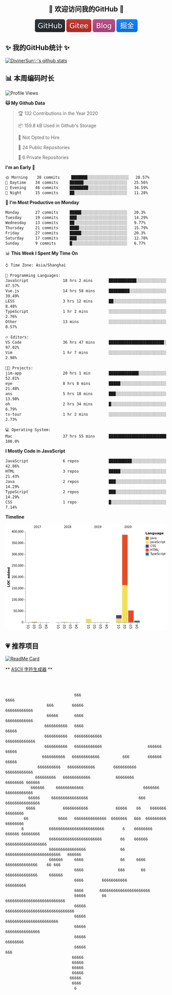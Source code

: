 <h2 align="center">👋 欢迎访问我的GitHub 👋</h2>
<p align="center">
  <a href="https://github.com/DivinerSun"><img src="/img/github.svg" alt="github"></a>
  <a href="https://gitee.com/DivinerSun"><img src="/img/gitee.svg" alt="gitee"></a>
  <a href="https://www.diviner.site/"><img src="/img/blog.svg" alt="blog"></a>
  <a href="https://juejin.cn/user/2963939080804093"><img src="/img/juejin.svg" alt="blog"></a>
</p>

<h2>✨ 我的GitHub统计 ✨</h2>

[![DivinerSun✨'s github stats](https://github-readme-stats.vercel.app/api?username=DivinerSun&show_icons=true&theme=cobalt)](https://github.com/anuraghazra/github-readme-stats)

## 📊 本周编码时长

<!--START_SECTION:waka-->

![Profile Views](http://img.shields.io/badge/Profile%20Views-0-blue)

**🐱 My Github Data**

> 🏆 132 Contributions in the Year 2020
>
> 📦 159.8 kB Used in Github's Storage
>
> 🚫 Not Opted to Hire
>
> 📜 24 Public Repositories
>
> 🔑 6 Private Repositories

**I'm an Early 🐤**

```text
🌞 Morning    38 commits     ███████░░░░░░░░░░░░░░░░░░   28.57%
🌆 Daytime    34 commits     ██████░░░░░░░░░░░░░░░░░░░   25.56%
🌃 Evening    46 commits     ████████░░░░░░░░░░░░░░░░░   34.59%
🌙 Night      15 commits     ██░░░░░░░░░░░░░░░░░░░░░░░   11.28%

```

📅 **I'm Most Productive on Monday**

```text
Monday       27 commits     █████░░░░░░░░░░░░░░░░░░░░   20.3%
Tuesday      19 commits     ███░░░░░░░░░░░░░░░░░░░░░░   14.29%
Wednesday    13 commits     ██░░░░░░░░░░░░░░░░░░░░░░░   9.77%
Thursday     21 commits     ████░░░░░░░░░░░░░░░░░░░░░   15.79%
Friday       27 commits     █████░░░░░░░░░░░░░░░░░░░░   20.3%
Saturday     17 commits     ███░░░░░░░░░░░░░░░░░░░░░░   12.78%
Sunday       9 commits      █░░░░░░░░░░░░░░░░░░░░░░░░   6.77%

```

📊 **This Week I Spent My Time On**

```text
⌚︎ Time Zone: Asia/Shanghai

💬 Programming Languages:
JavaScript               18 hrs 2 mins       ████████████░░░░░░░░░░░░░   47.57%
Vue.js                   14 hrs 58 mins      █████████░░░░░░░░░░░░░░░░   39.49%
LESS                     3 hrs 12 mins       ██░░░░░░░░░░░░░░░░░░░░░░░   8.48%
TypeScript               1 hr 2 mins         ░░░░░░░░░░░░░░░░░░░░░░░░░   2.76%
Other                    13 mins             ░░░░░░░░░░░░░░░░░░░░░░░░░   0.57%

🔥 Editors:
VS Code                  36 hrs 47 mins      ████████████████████████░   97.02%
Vim                      1 hr 7 mins         ░░░░░░░░░░░░░░░░░░░░░░░░░   2.98%

🐱‍💻 Projects:
jim-app                  20 hrs 1 min        █████████████░░░░░░░░░░░░   52.81%
eye                      8 hrs 8 mins        █████░░░░░░░░░░░░░░░░░░░░   21.48%
ans                      5 hrs 18 mins       ███░░░░░░░░░░░░░░░░░░░░░░   13.98%
oh                       2 hrs 34 mins       █░░░░░░░░░░░░░░░░░░░░░░░░   6.79%
ts-tour                  1 hr 2 mins         ░░░░░░░░░░░░░░░░░░░░░░░░░   2.73%

💻 Operating System:
Mac                      37 hrs 55 mins      █████████████████████████   100.0%

```

**I Mostly Code in JavaScript**

```text
JavaScript               6 repos             ██████████░░░░░░░░░░░░░░░   42.86%
HTML                     3 repos             █████░░░░░░░░░░░░░░░░░░░░   21.43%
Java                     2 repos             ███░░░░░░░░░░░░░░░░░░░░░░   14.29%
TypeScript               2 repos             ███░░░░░░░░░░░░░░░░░░░░░░   14.29%
CSS                      1 repo              █░░░░░░░░░░░░░░░░░░░░░░░░   7.14%

```

**Timeline**

![Chart not found](https://raw.githubusercontent.com/DivinerSun/DivinerSun/master/charts/bar_graph.png)

<!--END_SECTION:waka-->

## 💗 推荐项目

[![ReadMe Card](https://github-readme-stats.vercel.app/api/pin/?username=ProphetTechnology&repo=nest-admin&theme=cobalt)](https://github.com/anuraghazra/github-readme-stats)

** [ASCII 字符生成器](https://www.bootschool.net/ascii) **

```



                              666                                   6666
                  666        66666                            666666666666
                  66666       6666                           666666666666
                 6666666666   6666                                66666
                 6666666666   666666666666                      6666666666666
                 6666666666   666666666666                    666666    66666
                6666666666   666666666666          666        666666  66666
              6666666666   666666666666        6666666666     666666666666
             666666666   666666666666           66666666       66666666 666666
           666666     666666666666                          6666666 666666666666
          66666     6666666666666666                      666    666666666666666
         6666            66666666666            66666    66    6666666   66666666
        66             6666   66666666666666  6666666   666  666666666   66666666
       6           666666666666666666666666        6    66666666  666666 66666666
                   66666666666666666666666        66    666666 666666666666666666
                   6666666666666666               66    666666666666666666666666   666666
                   666666     6666                66     6666    66666666666666    66 666
                              6666               666       66   66666666666666     666666
                              6666        66666666666            666666666
                              6666       6666666666666666666666
                              66666       66       66666666666666666666666666
                              66666                        666666666666666666666666666666
                              66666                             66666666666666666666666
                              66666                                 666666666666666
                              66666                                     66666666
                              66666                                        666
                             66666
                             66666
                             66666
                             66666
                            66666
                             6666
                              6

```
